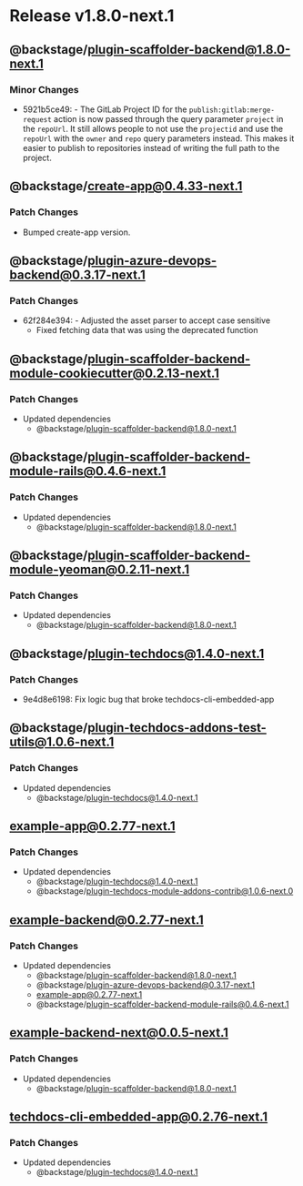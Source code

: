 # Release v1.8.0-next.1

## @backstage/plugin-scaffolder-backend@1.8.0-next.1

### Minor Changes

- 5921b5ce49: - The GitLab Project ID for the `publish:gitlab:merge-request` action is now passed through the query parameter `project` in the `repoUrl`. It still allows people to not use the `projectid` and use the `repoUrl` with the `owner` and `repo` query parameters instead. This makes it easier to publish to repositories instead of writing the full path to the project.

## @backstage/create-app@0.4.33-next.1

### Patch Changes

- Bumped create-app version.

## @backstage/plugin-azure-devops-backend@0.3.17-next.1

### Patch Changes

- 62f284e394: - Adjusted the asset parser to accept case sensitive
  - Fixed fetching data that was using the deprecated function

## @backstage/plugin-scaffolder-backend-module-cookiecutter@0.2.13-next.1

### Patch Changes

- Updated dependencies
  - @backstage/plugin-scaffolder-backend@1.8.0-next.1

## @backstage/plugin-scaffolder-backend-module-rails@0.4.6-next.1

### Patch Changes

- Updated dependencies
  - @backstage/plugin-scaffolder-backend@1.8.0-next.1

## @backstage/plugin-scaffolder-backend-module-yeoman@0.2.11-next.1

### Patch Changes

- Updated dependencies
  - @backstage/plugin-scaffolder-backend@1.8.0-next.1

## @backstage/plugin-techdocs@1.4.0-next.1

### Patch Changes

- 9e4d8e6198: Fix logic bug that broke techdocs-cli-embedded-app

## @backstage/plugin-techdocs-addons-test-utils@1.0.6-next.1

### Patch Changes

- Updated dependencies
  - @backstage/plugin-techdocs@1.4.0-next.1

## example-app@0.2.77-next.1

### Patch Changes

- Updated dependencies
  - @backstage/plugin-techdocs@1.4.0-next.1
  - @backstage/plugin-techdocs-module-addons-contrib@1.0.6-next.0

## example-backend@0.2.77-next.1

### Patch Changes

- Updated dependencies
  - @backstage/plugin-scaffolder-backend@1.8.0-next.1
  - @backstage/plugin-azure-devops-backend@0.3.17-next.1
  - example-app@0.2.77-next.1
  - @backstage/plugin-scaffolder-backend-module-rails@0.4.6-next.1

## example-backend-next@0.0.5-next.1

### Patch Changes

- Updated dependencies
  - @backstage/plugin-scaffolder-backend@1.8.0-next.1

## techdocs-cli-embedded-app@0.2.76-next.1

### Patch Changes

- Updated dependencies
  - @backstage/plugin-techdocs@1.4.0-next.1
